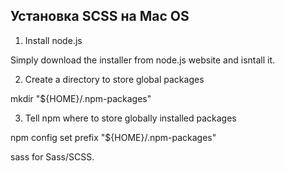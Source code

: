 ## Установка SCSS на Mac OS 
1. Install node.js

Simply download the installer from node.js website and isntall it.

2. Create a directory to store global packages

mkdir "${HOME}/.npm-packages"

3. Tell npm where to store globally installed packages

npm config set prefix "${HOME}/.npm-packages"


sass for Sass/SCSS.

